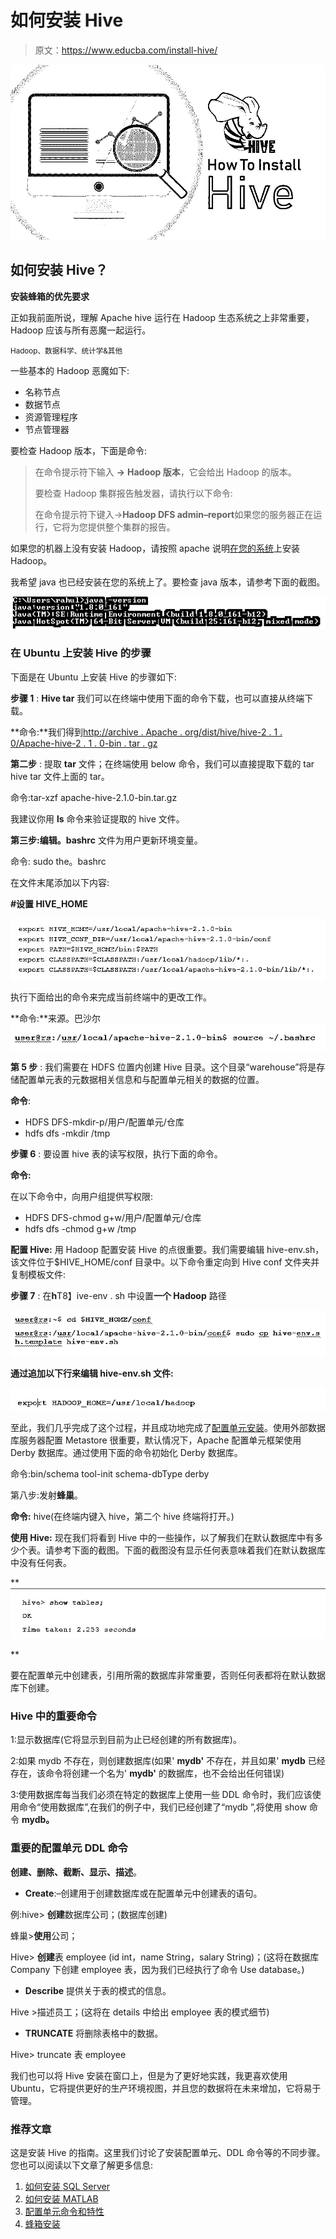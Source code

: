 # 如何安装 Hive

> 原文：<https://www.educba.com/install-hive/>

![How To Install Hive](img/d6012a79aed90b6e62ebe3edf622d6b0.png)



## 如何安装 Hive？

**安装蜂箱的优先要求**

正如我前面所说，理解 Apache hive 运行在 Hadoop 生态系统之上非常重要，Hadoop 应该与所有恶魔一起运行。

<small>Hadoop、数据科学、统计学&其他</small>

一些基本的 Hadoop 恶魔如下:

*   名称节点
*   数据节点
*   资源管理程序
*   节点管理器

要检查 Hadoop 版本，下面是命令:

> 在命令提示符下输入 **→** **Hadoop 版本**，它会给出 Hadoop 的版本。
> 
> 要检查 Hadoop 集群报告触发器，请执行以下命令:
> 
> 在命令提示符下键入→**Hadoop DFS admin–report**如果您的服务器正在运行，它将为您提供整个集群的报告。

如果您的机器上没有安装 Hadoop，请按照 apache 说明[在您的系统](https://www.educba.com/install-hadoop/)上安装 Hadoop。

我希望 java 也已经安装在您的系统上了。要检查 java 版本，请参考下面的截图。

![Check java version](img/8a5097b4487eeba16854662cdde7e8ff.png)



### **在 Ubuntu 上安装 Hive 的步骤**

下面是在 Ubuntu 上安装 Hive 的步骤如下:

**步骤 1** : **Hive tar** 我们可以在终端中使用下面的命令下载，也可以直接从终端下载。

**命令:**我们得到[http://archive . Apache . org/dist/hive/hive-2 . 1 . 0/Apache-hive-2 . 1 . 0-bin . tar . gz](http://archive.apache.org/dist/hive/hive-2.1.0/apache-hive-2.1.0-bin.tar.gz)

**第二步** : 提取 **tar** 文件；在终端使用 below 命令，我们可以直接提取下载的 tar hive tar 文件上面的 tar。

命令:tar-xzf apache-hive-2.1.0-bin.tar.gz

我建议你用 **ls** 命令来验证提取的 hive 文件。

**第三步:**编辑**。bashrc** 文件为用户更新环境变量。

命令: sudo the。bashrc

在文件末尾添加以下内容:

**#设置 HIVE_HOME**

![Command 1](img/dd574b6754f411070f0e569eb94f86bf.png)



执行下面给出的命令来完成当前终端中的更改工作。

**命令:**来源。巴沙尔![Command 2](img/5b2ff13664bc94dd407ab05f81d9f811.png)



**第 5 步** : 我们需要在 HDFS 位置内创建 Hive 目录。这个目录“warehouse”将是存储配置单元表的元数据相关信息和与配置单元相关的数据的位置。

**命令**:

*   HDFS DFS-mkdir-p/用户/配置单元/仓库
*   hdfs dfs -mkdir /tmp

**步骤 6** : 要设置 hive 表的读写权限，执行下面的命令。

**命令:**

在以下命令中，向用户组提供写权限:

*   HDFS DFS-chmod g+w/用户/配置单元/仓库
*   hdfs dfs -chmod g+w /tmp

**配置 Hive:** 用 Hadoop 配置安装 Hive 的点很重要。我们需要编辑 hive-env.sh，该文件位于$HIVE_HOME/conf 目录中。以下命令重定向到 Hive conf 文件夹并复制模板文件:

**步骤 7** : 在**h**T8】ive-env . sh 中设置**一个 Hadoop** 路径

![Hive Installation 4](img/adf755e6502bfc945456b57c4077e6a1.png)



**通过追加以下行来编辑 hive-env.sh 文件:**

![Hive Installation 5](img/3784374a2bd9d822bc61e1866dd3f965.png)



至此，我们几乎完成了这个过程，并且成功地完成了[配置单元安装](https://www.educba.com/what-is-a-hive/)。使用外部数据库服务器配置 Metastore 很重要，默认情况下，Apache 配置单元框架使用 Derby 数据库。通过使用下面的命令初始化 Derby 数据库。

命令:bin/schema tool-init schema-dbType derby

第八步:发射**蜂巢**。

**命令:** hive(在终端内键入 hive，第二个 hive 终端将打开。)

**使用 Hive:** 现在我们将看到 Hive 中的一些操作，以了解我们在默认数据库中有多少个表。请参考下面的截图。下面的截图没有显示任何表意味着我们在默认数据库中没有任何表。

**![Hive Installation 6](img/de92501f03ed0f83478fbba2e384d5d1.png)

** 

要在配置单元中创建表，引用所需的数据库非常重要，否则任何表都将在默认数据库下创建。

### Hive 中的重要命令

1:显示数据库(它将显示到目前为止已经创建的所有数据库)。

2:如果 mydb 不存在，则创建数据库(如果' **mydb'** 不存在，并且如果' **mydb** 已经存在，该命令将创建一个名为' **mydb'** 的数据库，也不会给出任何错误)

3:使用数据库每当我们必须在特定的数据库上使用一些 DDL 命令时，我们应该使用命令“使用数据库”,在我们的例子中，我们已经创建了“mydb ”,将使用 show 命令 **mydb。**

### 重要的配置单元 DDL 命令

**创建、删除、截断、显示、描述**。

*   **Create**:–创建用于创建数据库或在配置单元中创建表的语句。

例:hive> **创建**数据库公司；(数据库创建)

蜂巢>**使用**公司；

Hive> **创建**表 employee (id int，name String，salary String)；(这将在数据库 Company 下创建 employee 表，因为我们已经执行了命令 Use database。)

*   **Describe** 提供关于表的模式的信息。

Hive >描述员工；(这将在 details 中给出 employee 表的模式细节)

*   **TRUNCATE** 将删除表格中的数据。

Hive> truncate 表 employee

我们也可以将 Hive 安装在窗口上，但是为了更好地实践，我更喜欢使用 Ubuntu，它将提供更好的生产环境视图，并且您的数据将在未来增加，它将易于管理。

### 推荐文章

这是安装 Hive 的指南。这里我们讨论了安装配置单元、DDL 命令等的不同步骤。您也可以阅读以下文章了解更多信息:

1.  [如何安装 SQL Server](https://www.educba.com/install-sql-server/)
2.  [如何安装 MATLAB](https://www.educba.com/install-matlab/)
3.  [配置单元命令和特性](https://www.educba.com/hive-command/)
4.  [蜂箱安装](https://www.educba.com/hive-installation/)





